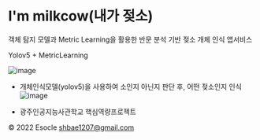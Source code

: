 # I'm milkcow(내가 젖소)

객체 탐지 모델과 Metric Learning을 활용한 반문 분석 기반 젖소 개체 인식 앱서비스

Yolov5 + MetricLearning

![image](https://user-images.githubusercontent.com/91296140/208429670-6aadb520-09ea-4588-83aa-263f265ee831.png)

- 개체인식모델(yolov5)을 사용하여 소인지 아닌지 판단 후, 어떤 젖소인지 인식
![image](https://user-images.githubusercontent.com/91296140/208429838-e41d8186-4033-4b84-a94c-e9d35a5c2da9.png)

* 광주인공지능사관학교 핵심역량프로젝트

© 2022 Esocle shbae1207@gmail.com

